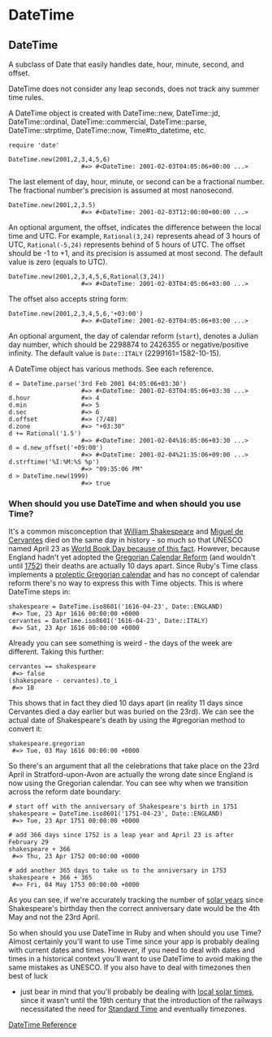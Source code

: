 # DateTime

## DateTime

A subclass of Date that easily handles date, hour, minute, second, and offset.

DateTime does not consider any leap seconds, does not track any summer time
rules.

A DateTime object is created with DateTime::new, DateTime::jd,
DateTime::ordinal, DateTime::commercial, DateTime::parse, DateTime::strptime,
DateTime::now, Time#to_datetime, etc.

    require 'date'

    DateTime.new(2001,2,3,4,5,6)
                        #=> #<DateTime: 2001-02-03T04:05:06+00:00 ...>

The last element of day, hour, minute, or second can be a fractional number.
The fractional number's precision is assumed at most nanosecond.

    DateTime.new(2001,2,3.5)
                        #=> #<DateTime: 2001-02-03T12:00:00+00:00 ...>

An optional argument, the offset, indicates the difference between the local
time and UTC. For example, `Rational(3,24)` represents ahead of 3 hours of
UTC, `Rational(-5,24)` represents behind of 5 hours of UTC. The offset should
be -1 to +1, and its precision is assumed at most second. The default value is
zero (equals to UTC).

    DateTime.new(2001,2,3,4,5,6,Rational(3,24))
                        #=> #<DateTime: 2001-02-03T04:05:06+03:00 ...>

The offset also accepts string form:

    DateTime.new(2001,2,3,4,5,6,'+03:00')
                        #=> #<DateTime: 2001-02-03T04:05:06+03:00 ...>

An optional argument, the day of calendar reform (`start`), denotes a Julian
day number, which should be 2298874 to 2426355 or negative/positive infinity.
The default value is `Date::ITALY` (2299161=1582-10-15).

A DateTime object has various methods. See each reference.

    d = DateTime.parse('3rd Feb 2001 04:05:06+03:30')
                        #=> #<DateTime: 2001-02-03T04:05:06+03:30 ...>
    d.hour              #=> 4
    d.min               #=> 5
    d.sec               #=> 6
    d.offset            #=> (7/48)
    d.zone              #=> "+03:30"
    d += Rational('1.5')
                        #=> #<DateTime: 2001-02-04%16:05:06+03:30 ...>
    d = d.new_offset('+09:00')
                        #=> #<DateTime: 2001-02-04%21:35:06+09:00 ...>
    d.strftime('%I:%M:%S %p')
                        #=> "09:35:06 PM"
    d > DateTime.new(1999)
                        #=> true

### When should you use DateTime and when should you use Time?

It's a common misconception that [William
Shakespeare](http://en.wikipedia.org/wiki/William_Shakespeare) and [Miguel de
Cervantes](http://en.wikipedia.org/wiki/Miguel_de_Cervantes) died on the same
day in history - so much so that UNESCO named April 23 as [World Book Day
because of this fact](http://en.wikipedia.org/wiki/World_Book_Day). However,
because England hadn't yet adopted the [Gregorian Calendar
Reform](http://en.wikipedia.org/wiki/Gregorian_calendar#Gregorian_reform) (and
wouldn't until
[1752](http://en.wikipedia.org/wiki/Calendar_(New_Style)_Act_1750)) their
deaths are actually 10 days apart. Since Ruby's Time class implements a
[proleptic Gregorian
calendar](http://en.wikipedia.org/wiki/Proleptic_Gregorian_calendar) and has
no concept of calendar reform there's no way to express this with Time
objects. This is where DateTime steps in:

    shakespeare = DateTime.iso8601('1616-04-23', Date::ENGLAND)
     #=> Tue, 23 Apr 1616 00:00:00 +0000
    cervantes = DateTime.iso8601('1616-04-23', Date::ITALY)
     #=> Sat, 23 Apr 1616 00:00:00 +0000

Already you can see something is weird - the days of the week are different.
Taking this further:

    cervantes == shakespeare
     #=> false
    (shakespeare - cervantes).to_i
     #=> 10

This shows that in fact they died 10 days apart (in reality 11 days since
Cervantes died a day earlier but was buried on the 23rd). We can see the
actual date of Shakespeare's death by using the #gregorian method to convert
it:

    shakespeare.gregorian
     #=> Tue, 03 May 1616 00:00:00 +0000

So there's an argument that all the celebrations that take place on the 23rd
April in Stratford-upon-Avon are actually the wrong date since England is now
using the Gregorian calendar. You can see why when we transition across the
reform date boundary:

    # start off with the anniversary of Shakespeare's birth in 1751
    shakespeare = DateTime.iso8601('1751-04-23', Date::ENGLAND)
     #=> Tue, 23 Apr 1751 00:00:00 +0000

    # add 366 days since 1752 is a leap year and April 23 is after February 29
    shakespeare + 366
     #=> Thu, 23 Apr 1752 00:00:00 +0000

    # add another 365 days to take us to the anniversary in 1753
    shakespeare + 366 + 365
     #=> Fri, 04 May 1753 00:00:00 +0000

As you can see, if we're accurately tracking the number of [solar
years](http://en.wikipedia.org/wiki/Tropical_year) since Shakespeare's
birthday then the correct anniversary date would be the 4th May and not the
23rd April.

So when should you use DateTime in Ruby and when should you use Time? Almost
certainly you'll want to use Time since your app is probably dealing with
current dates and times. However, if you need to deal with dates and times in
a historical context you'll want to use DateTime to avoid making the same
mistakes as UNESCO. If you also have to deal with timezones then best of luck
- just bear in mind that you'll probably be dealing with [local solar
times](http://en.wikipedia.org/wiki/Solar_time), since it wasn't until the
19th century that the introduction of the railways necessitated the need for
[Standard Time](http://en.wikipedia.org/wiki/Standard_time#Great_Britain) and
eventually timezones.

[DateTime Reference](https://ruby-doc.org/stdlib-2.6/libdoc/date/rdoc/DateTime.html)
